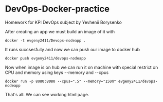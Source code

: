 # DevOps-Docker-practice
Homework for KPI DevOps subject by Yevhenii Borysenko

After creating an app we must build an image of it with

    docker -t evgeny2411/Devops-nodeapp .

It runs succsesfully and now we can push our image to docker hub

    docker push evgeny2411/devops-nodeapp

Now when image is on hub we can run it on machine with special restrict on CPU and memory using keys --memory and --cpus

    docker run -p 8080:8080 --cpus=".5" --memory="150m" evgeny2411/devops-nodeapp

That's all. We can see working html page.